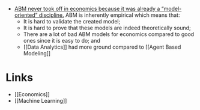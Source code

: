* [ABM never took off in economics because it was already a “model-oriented” discipline.](https://economistwritingeveryday.com/2022/03/14/why-agent-based-modeling-never-happened-in-economics/) ABM is inherently empirical which means that: 
	* It is hard to validate the created model; 
	* It is hard to prove that these models are indeed theoretically sound; 
	* There are a lot of bad ABM models for economics compared to good ones since it is easy to do; and 
	* [[Data Analytics]] had more ground compared to [[Agent Based Modeling]]
# Links 
* [[Economics]]
* [[Machine Learning]]